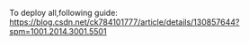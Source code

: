 To deploy all,following guide:
https://blog.csdn.net/ck784101777/article/details/130857644?spm=1001.2014.3001.5501
